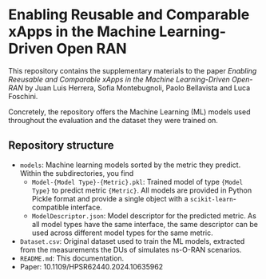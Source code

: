 # Enabling Reusable and Comparable xApps in the Machine Learning-Driven Open RAN

This repository contains the supplementary materials to the paper _Enabling Reeusable and Comparable xApps in the Machine Learning-Driven Open-RAN_ by Juan Luis Herrera, Sofia Montebugnoli, Paolo Bellavista and Luca Foschini.

Concretely, the repository offers the Machine Learning (ML) models used throughout the evaluation and the dataset they were trained on.

## Repository structure

- `models`: Machine learning models sorted by the metric they predict. Within the subdirectories, you find
    - `Model-{Model Type}-{Metric}.pkl`: Trained model of type `{Model Type}` to predict metric `{Metric}`. All models are provided in Python Pickle format and provide a single object with a `scikit-learn`-compatible interface.
    - `ModelDescriptor.json`: Model descriptor for the predicted metric. As all model types have the same interface, the same descriptor can be used across different model types for the same metric.
- `Dataset.csv`: Original dataset used to train the ML models, extracted from the measurements the DUs of simulates ns-O-RAN scenarios.
- `README.md`: This documentation.
- Paper: 10.1109/HPSR62440.2024.10635962